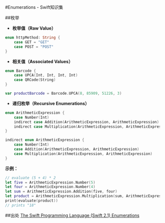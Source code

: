 #Enumerations - Swift知识集

##枚举
* **枚举值（Raw Value）**

~~~ swift
enum httpMethod: String {
    case GET = "GET"
    case POST = "POST"
}
~~~

* **相关值（Associated Values）**

~~~ swift
enum Barcode {
    case UPCA(Int, Int, Int, Int)
    case QRCode(String)
}

var productBarcode = Barcode.UPCA(8, 85909, 51226, 3)

~~~

* **递归枚举（Recursive Enumerations）**

~~~ swift
enum ArithmeticExpression {
    case Number(Int)
    indirect case Addition(ArithmeticExpression, ArithmeticExpression)
    indirect case Multiplication(ArithmeticExpression, ArithmeticExpression)
}

indirect enum ArithmeticExpression {
    case Number(Int)
    case Addition(ArithmeticExpression, ArithmeticExpression)
    case Multiplication(ArithmeticExpression, ArithmeticExpression)
}
~~~

**示例：**

~~~ swift
// evaluate (5 + 4) * 2
let five = ArithmeticExpression.Number(5)
let four = ArithmeticExpression.Number(4)
let sum = ArithmeticExpression.Addition(five, four)
let product = ArithmeticExpression.Multiplication(sum, ArithmeticExpression.Number(2))
print(evaluate(product))
// prints "18"
~~~

##出处
[The Swift Programming Language (Swift 2.1)
 Enumerations](https://developer.apple.com/library/ios/documentation/Swift/Conceptual/Swift_Programming_Language/Enumerations.html)